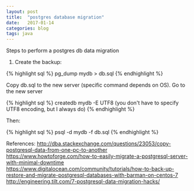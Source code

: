 ```yaml
---
layout: post
title:  "postgres database migration"
date:   2017-01-14
categories: blog
tags: java
---
```


Steps to perform a postgres db data migration

1. Create the backup:

{% highlight sql %}
pg_dump mydb > db.sql
{% endhighlight %}

Copy db.sql to the new server (specific command depends on OS). Go to the new server

{% highlight sql %}
createdb mydb -E UTF8 (you don't have to specify UTF8 encoding, but I always do)
{% endhighlight %}

Then:

{% highlight sql %}
psql -d mydb -f db.sql
{% endhighlight %}

References:
http://dba.stackexchange.com/questions/23053/copy-postgresql-data-from-one-pc-to-another
https://www.howtoforge.com/how-to-easily-migrate-a-postgresql-server-with-minimal-downtime
https://www.digitalocean.com/community/tutorials/how-to-back-up-restore-and-migrate-postgresql-databases-with-barman-on-centos-7
http://engineering.tilt.com/7-postgresql-data-migration-hacks/